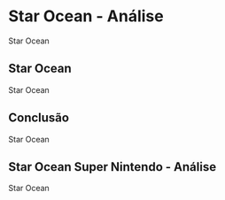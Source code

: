 ---
---

# Star Ocean - Análise

Star Ocean

## Star Ocean

Star Ocean

## Conclusão

Star Ocean

## Star Ocean Super Nintendo - Análise

Star Ocean
